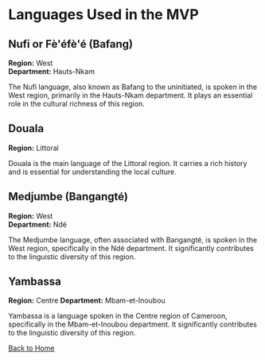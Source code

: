# Languages Used in the MVP

## Nufi or Fè'éfè'é (Bafang)

**Region:** West  
**Department:** Hauts-Nkam

The Nufi language, also known as Bafang to the uninitiated, is spoken in the West region, primarily in the 
Hauts-Nkam department. It plays an essential role in the cultural richness of this region.

## Douala

**Region:** Littoral

Douala is the main language of the Littoral region. It carries a rich history and is essential for understanding the local culture.

## Medjumbe (Bangangté)

**Region:** West  
**Department:** Ndé

The Medjumbe language, often associated with Bangangté, is spoken in the West region, specifically in 
the Ndé department. It significantly contributes to the linguistic diversity of this region.

## Yambassa

**Region:** Centre
**Department:** Mbam-et-Inoubou

Yambassa is a language spoken in the Centre region of Cameroon, specifically in 
the Mbam-et-Inoubou department. It significantly contributes to the linguistic diversity of this region.

[Back to Home](README.md) <!-- Replace "lien_vers_accueil" with the link to the home page -->
